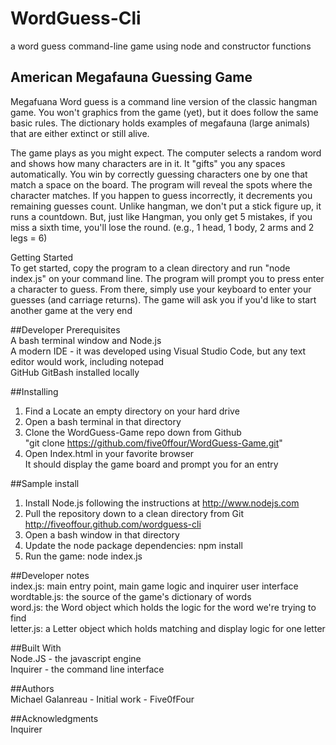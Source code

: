 # WordGuess-Cli  
a word guess command-line game using node and constructor functions  
  
## American Megafauna Guessing Game  
  
Megafuana Word guess is a command line version of the classic hangman game. You won't graphics from the game (yet), but it does follow the same basic rules. The dictionary holds examples of megafauna (large animals) that are either extinct or still alive.  
  
The game plays as you might expect. The computer selects a random word and shows how many characters are in it.  It "gifts" you any spaces automatically.   You win by correctly guessing characters one by one that match a space on the board. The program will reveal the spots where the character matches. If you happen to guess incorrectly, it decrements you remaining guesses count. Unlike hangman, we don't put a stick figure up, it runs a countdown. But, just like Hangman, you only get 5 mistakes, if you miss a sixth time, you'll lose the round.  (e.g., 1 head, 1 body, 2 arms and 2 legs = 6)  
  
Getting Started  
To get started,  copy the program to a clean directory and run "node index.js" on your command line. The program will prompt you to press enter a character to guess. From there,  simply use your keyboard to enter your guesses (and carriage returns). The game will ask you if you'd like to start another game at the very end  
  
##Developer Prerequisites  
A bash terminal window and Node.js  
A modern IDE - it was developed using Visual Studio Code, but any text editor would work, including notepad  
GitHub 
GitBash installed locally  
  
##Installing  
1.  Find a Locate an empty directory on your hard drive  
2.  Open a bash terminal in that directory  
3.  Clone the WordGuess-Game repo down from Github   
         "git clone https://github.com/five0ffour/WordGuess-Game.git"  
4.  Open Index.html in your favorite browser  
        It should display the game board and prompt you for an entry  
  
##Sample install    
1.  Install Node.js following the instructions at http://www.nodejs.com  
2.  Pull the repository down to a clean directory from Git http://fiveoffour.github.com/wordguess-cli  
3.  Open a bash window in that directory  
4.  Update the node package dependencies:   npm install  
5.  Run the game:  node index.js  
  
##Developer notes  
index.js:  main entry point, main game logic and inquirer user interface  
wordtable.js:  the source of the game's dictionary of words        
word.js:   the Word object which holds the logic for the word we're trying to find  
letter.js: a Letter object which holds matching and display logic for one letter  
  
##Built With  
Node.JS - the javascript engine  
Inquirer - the command line interface  
  
##Authors  
Michael Galanreau - Initial work - Five0fFour  

##Acknowledgments  
Inquirer  